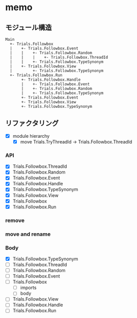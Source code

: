 memo
====

モジュール構造
--------------

```
Main
  +- Trials.Followbox
  |    +- Trials.Followbox.Event
  |    |    +- Trials.Followbox.Random
  |    |    |    +- Trials.Followbox.ThreadId
  |    |    +- Trials.Followbox.TypeSynonym
  |    +- Trials.Followbox.View
  |         +- Trials.Followbox.TypeSynonym
  +- Trials.Followbox.Run
       +- Trials.Followbox.Handle
       |    +- Trials.Followbox.Event
       |    +- Trials.Followbox.Random
       |    +- Trials.Followbox.TypeSynonym
       +- Trials.Followbox.Event
       +- Trials.Followbox.View
       +- Trials.Followbox.TypeSynonym
```

リファクタリング
----------------

* [x] module hierarchy
	+ [x] move Trials.TryThreadId -> Trials.Followbox.ThreadId

### API

* [x] Trials.Followbox.ThreadId
* [x] Trials.Followbox.Random
* [x] Trials.Followbox.Event
* [x] Trials.Followbox.Handle
* [x] Trials.Followbox.TypeSynonym
* [x] Trials.Followbox.View
* [x] Trials.Followbox
* [x] Trials.Followbox.Run

### remove

### move and rename

### Body

* [x] Trials.Followbox.TypeSynonym
* [ ] Trials.Followbox.ThreadId
* [ ] Trials.Followbox.Random
* [ ] Trials.Followbox.Event
* [ ] Trials.Followbox
	+ [ ] imports
	+ [ ] body
* [ ] Trials.Followbox.View
* [ ] Trials.Followbox.Handle
* [ ] Trials.Followbox.Run
